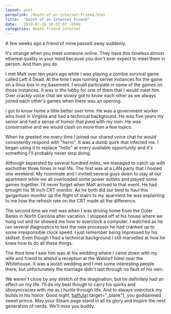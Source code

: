 ```yaml
---
layout: post
permalink: /death-of-an-internet-friend.html
title:  "Death of an Internet Friend"
date:   2019-07-16 10:32:07 -0500
categories: death friend internet
---
```

A few weeks ago a friend of mine passed away suddenly.

It's strange when you meet someone online.  They have this timeless almost ethereal quality in your mind because you don't ever expect to meet them in person.  And then you do.

I met Matt over ten years ago while I was playing a zombie survival game called Left 4 Dead.  At the time I was running server instances for the game on a linux box in my basement.  I would particpate in some of the games on those instances.  It was in the lobby for one of them that I would meet him.  Over crackly voice chat we slowly got to know each other as we always joined each other's games when there was an opening.

I got to know home a little better over time.  He was a government worker who lived in Virginia and had a technical background.  He was five years my senior and had a sense of humor that jived with my own.  He was conservative and we would clash on more than a few topics.

When he greeted me every time I joined our shared voice chat he would consistently respond with "herro".  It was a dumb quirk that infected me.  I began using it to replace "hello" at every available opportunity and it's something I'll probably never stop doing.

Although separated by several hundred miles, we managed to catch up with eachother three times in real life.  The first was at a LAN party that I hosted one weekend.  My roommate and I invited several guys down to stay at our apartment while we all overloaded some power outlets and played some games together.  I'll never forget when Matt arrived to that event.  He had brought his 18 inch CRT monitor.  As he both did our best to haul this gargantuan monitor up the flight of stairs to my aparment he was explaining to me how the refresh rate on the CRT made all the difference.

The second time we met was when I was driving home from the Outer Banks in North Carolina after vacation.  I stopped off at his house where we hung out and he showed me how to overclock a computer.  I watched as he ran several diagnostics to test the new processor he had cranked up to some irresponsible clock speed.  I just remember being impressed by his skillset.  Even though I had a technical background I still marvelled at how he knew how to do all these things.

The third time I saw him was at his wedding where I came down with my wife and friend to attend a reception at the Waldorf hotel near the Whitehouse.  It was a lavish wedding and I met some interesting people there, but unfortunately the marriage didn't last through no fault of his own.

We weren't close by any stretch of the imagination, but he definitely had an effect on my life.  I'll do my best though to carry his quirks and idiosyncracies with me as I hurtle through life.  And to always overclock my builds in his honor.  Good night, [baffula](https://steamcommunity.com/id/baffula){:target="_blank"}, you goddamned sweet prince.  May your Steam page stand in all its glory and inspire the next generation of nerds.  We'll miss you buddy.
